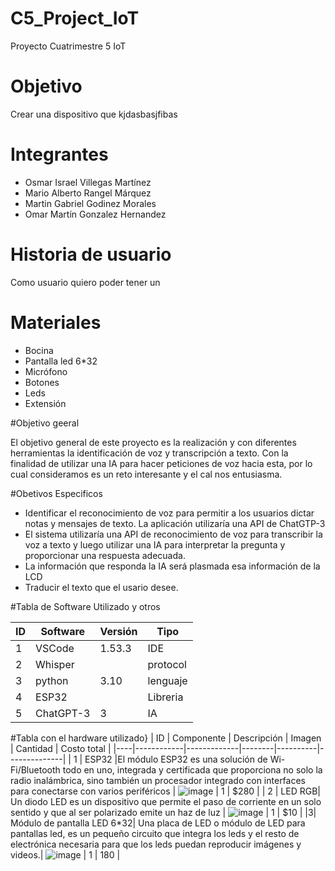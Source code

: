 # C5_Project_IoT
Proyecto Cuatrimestre 5 IoT

# Objetivo
Crear una dispositivo que kjdasbasjfibas

# Integrantes
- Osmar Israel Villegas Martínez
- Mario Alberto Rangel Márquez
- Martin Gabriel Godinez Morales
- Omar Martín Gonzalez Hernandez

# Historia de usuario
Como usuario quiero poder tener un 


# Materiales
- Bocina
-	Pantalla led 6*32
-	Micrófono
-	Botones
-	Leds	
-	Extensión

#Objetivo geeral

El objetivo general de este proyecto es la realización y con diferentes herramientas la identificación de voz y transcripción a texto. Con la finalidad de utilizar una IA para hacer peticiones de voz hacia esta, por lo cual consideramos es un reto interesante y el cal nos entusiasma. 

#Obetivos Especificos

- Identificar el reconocimiento de voz para permitir a los usuarios dictar notas y mensajes de texto. La aplicación utilizaría una API de ChatGTP-3
- El sistema utilizaría una API de reconocimiento de voz para transcribir la voz a texto y luego utilizar una IA para interpretar la pregunta y proporcionar una      respuesta adecuada.
- La información que responda la IA será plasmada esa información de la LCD
- Traducir el texto que el usario desee. 

#Tabla de Software Utilizado y otros

| ID | Software | Versión |  Tipo  |
| ---|----------|---------|--------| 
| 1  | VSCode   | 1.53.3  |  IDE   |
| 2  | Whisper  |         |protocol|
| 3  | python   | 3.10    |lenguaje|
| 4  |  ESP32   |         |Libreria|
| 5  |ChatGPT-3 |  3      |  IA    |


#Tabla con el hardware utilizado}
| ID | Componente | Descripción | Imagen | Cantidad | Costo total  |
|----|------------|-------------|--------|----------|--------------|
|  1 |     ESP32  |El módulo ESP32 es una solución de Wi-Fi/Bluetooth todo en uno, integrada y certificada que proporciona no solo la radio inalámbrica, sino también un procesador integrado con interfaces para conectarse con varios periféricos       |    ![image](https://user-images.githubusercontent.com/114530252/214478669-80e0ca57-6980-4700-8018-2760aaa64181.png) |   1  |     $280      |
| 2 | LED  RGB| Un diodo LED es un dispositivo que permite el paso de corriente en un solo sentido y que al ser polarizado emite un haz de luz |  ![image](https://user-images.githubusercontent.com/114530252/214479407-d698c1e5-f40e-4472-9487-e633f25aa8c5.png)  | 1 | $10 |
|3| Módulo de pantalla LED 6*32| Una placa de LED o módulo de LED para pantallas led, es un pequeño circuito que integra los leds y el resto de electrónica necesaria para que los leds puedan reproducir imágenes y videos.| ![image](https://user-images.githubusercontent.com/114530252/214479995-0cf591ec-51ea-45f1-8218-8d2e1bc73221.png)  |  1  |  180  |

